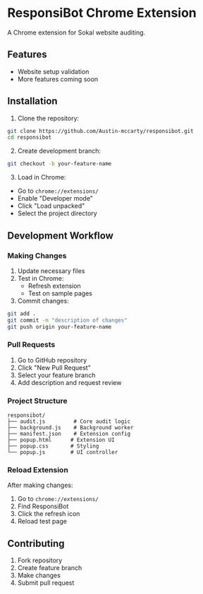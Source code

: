 # ResponsiBot Chrome Extension

A Chrome extension for Sokal website auditing.

## Features
- Website setup validation
- More features coming soon

## Installation

1. Clone the repository:
```bash
git clone https://github.com/Austin-mccarty/responsibot.git
cd responsibot
```

2. Create development branch:
```bash
git checkout -b your-feature-name
```

3. Load in Chrome:
- Go to `chrome://extensions/`
- Enable "Developer mode"
- Click "Load unpacked"
- Select the project directory

## Development Workflow

### Making Changes
1. Update necessary files
2. Test in Chrome:
   - Refresh extension
   - Test on sample pages
3. Commit changes:
```bash
git add .
git commit -m "description of changes"
git push origin your-feature-name
```

### Pull Requests
1. Go to GitHub repository
2. Click "New Pull Request"
3. Select your feature branch
4. Add description and request review

### Project Structure
```
responsibot/
├── audit.js         # Core audit logic
├── background.js    # Background worker
├── manifest.json    # Extension config
├── popup.html      # Extension UI
├── popup.css       # Styling
└── popup.js        # UI controller
```

### Reload Extension
After making changes:
1. Go to `chrome://extensions/`
2. Find ResponsiBot
3. Click the refresh icon
4. Reload test page

## Contributing
1. Fork repository
2. Create feature branch
3. Make changes
4. Submit pull request
